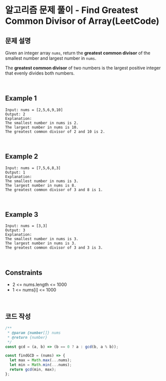 # 알고리즘 문제 풀이 - Find Greatest Common Divisor of Array(LeetCode)

## 문제 설명

Given an integer array `nums`, return the **greatest common divisor** of the smallest number and largest number in `nums`.

The **greatest common divisor** of two numbers is the largest positive integer that evenly divides both numbers.

<br />

## Example 1

    Input: nums = [2,5,6,9,10]
    Output: 2
    Explanation:
    The smallest number in nums is 2.
    The largest number in nums is 10.
    The greatest common divisor of 2 and 10 is 2.

<br />

## Example 2

    Input: nums = [7,5,6,8,3]
    Output: 1
    Explanation:
    The smallest number in nums is 3.
    The largest number in nums is 8.
    The greatest common divisor of 3 and 8 is 1.

<br />

## Example 3

    Input: nums = [3,3]
    Output: 3
    Explanation:
    The smallest number in nums is 3.
    The largest number in nums is 3.
    The greatest common divisor of 3 and 3 is 3.

<br />

## Constraints

- 2 <= nums.length <= 1000
- 1 <= nums[i] <= 1000

<br />

## 코드 작성

```js
/**
 * @param {number[]} nums
 * @return {number}
 */
const gcd = (a, b) => (b == 0 ? a : gcd(b, a % b));

const findGCD = (nums) => {
  let max = Math.max(...nums);
  let min = Math.min(...nums);
  return gcd(min, max);
};
```

<br />

